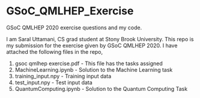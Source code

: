 # GSoC_QMLHEP_Exercise
GSoC QMLHEP 2020 exercise questions and my code.


I am Saral Uttamani, CS grad student at Stony Brook University. This repo is my submission for the exercise given by GSoC QMLHEP 2020. I have attached the following files in the repo,
1) gsoc qmlhep exercise.pdf - This file has the tasks assigned
2) MachineLearning.ipynb - Solution to the Machine Learning task
3) training_input.npy - Training input data
4) test_input.npy - Test input data
5) QuantumComputing.ipynb - Solution to the Quantum Computing Task

